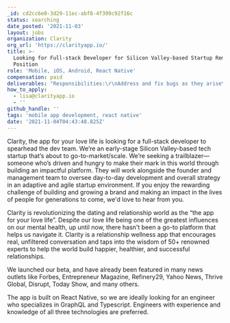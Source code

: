 ```yaml
---
_id: cd2cc6e0-3d29-11ec-abf8-4f399c92f16c
status: searching
date_posted: '2021-11-03'
layout: jobs
organization: Clarity
org_url: 'https://clarityapp.io/'
title: >-
  Looking for Full-stack Developer for Silicon Valley-based Startup Remote
  Position
role: 'Mobile, iOS, Android, React Native'
compensation: paid
deliverables: "Responsibilities:\r\nAddress and fix bugs as they arise\r\nWrite code for incremental improvements and new app features\r\nBrainstorm and collaborate with management team on ways to expand feature set and make the app more “sticky” and compelling\r\nWork directly with our other developers to make sure all work aligns with our product vision and roadmap\r\nProduct management, UX/UI skills would be a huge plus, but not required\r\nIntegrate innovative growth hacks"
how_to_apply:
  - lisa@clarityapp.io
  - ''
github_handle: ''
tags: 'mobile app development, react native'
date: '2021-11-04T04:43:48.825Z'
---
```

Clarity, the app for your love life is looking for a full-stack developer to spearhead the dev team. We’re an early-stage Silicon Valley-based tech startup that’s about to go-to-market/scale. We’re seeking a trailblazer—someone who’s driven and hungry to make their mark in this world through building an impactful platform. They will work alongside the founder and management team to oversee day-to-day development and overall strategy in an adaptive and agile startup environment. If you enjoy the rewarding challenge of building and growing a brand and making an impact in the lives of people for generations to come, we'd love to hear from you.
 
Clarity is revolutionizing the dating and relationship world as the “the app for your love life”. Despite our love life being one of the greatest influences on our mental health, up until now, there hasn't been a go-to platform that helps us navigate it. Clarity is a relationship wellness app that encourages real, unfiltered conversation and taps into the wisdom of 50+ renowned experts to help the world build happier, healthier, and successful relationships. 
 
We launched our beta, and have already been featured in many news outlets like Forbes, Entrepreneur Magazine, Refinery29, Yahoo News, Thrive Global, Disrupt, Today Show, and many others. 
 
The app is built on React Native, so we are ideally looking for an engineer who specializes in GraphQL and Typescript. Engineers with experience and knowledge of all three technologies are preferred.
